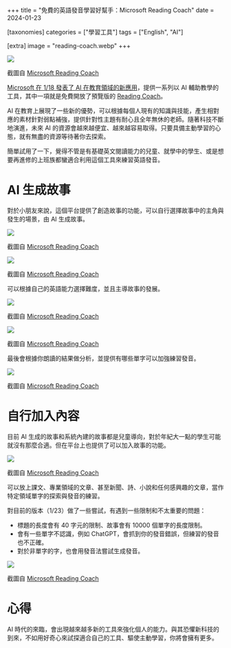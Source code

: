 +++
title = "免費的英語發音學習好幫手：Microsoft Reading Coach"
date = 2024-01-23

[taxonomies]
categories = ["學習工具"]
tags = ["English", "AI"]

[extra]
image = "reading-coach.webp"
+++

![](reading-coach.webp)
<p class="image-caption">截圖自 <a href="https://coach.microsoft.com/">Microsoft Reading Coach</a><p>

[Microsoft 在 1/18 發表了 AI 在教育領域的新應用](https://educationblog.microsoft.com/en-us/2024/01/unlocking-productivity-and-personalizing-learning-with-ai)，提供一系列以 AI 輔助教學的工具，其中一項就是免費開放了預覽版的 [Reading Coach](https://coach.microsoft.com/)。

AI 在教育上展現了一些新的優勢，可以根據每個人現有的知識與技能，產生相對應的素材針對弱點補強，提供針對性主題有耐心且全年無休的老師。隨著科技不斷地演進，未來 AI 的資源會越來越便宜、越來越容易取得。只要具備主動學習的心態，就有無盡的資源等待著你去探索。

簡單試用了一下，覺得不管是有基礎英文閱讀能力的兒童、就學中的學生、或是想要再進修的上班族都蠻適合利用這個工具來練習英語發音。

# AI 生成故事

對於小朋友來說，這個平台提供了創造故事的功能，可以自行選擇故事中的主角與發生的場景，由 AI 生成故事。

![](character.webp)
<p class="image-caption">截圖自 <a href="https://coach.microsoft.com/">Microsoft Reading Coach</a><p>

![](location.webp)
<p class="image-caption">截圖自 <a href="https://coach.microsoft.com/">Microsoft Reading Coach</a><p>

可以根據自己的英語能力選擇難度，並且主導故事的發展。

![](level.webp)
<p class="image-caption">截圖自 <a href="https://coach.microsoft.com/">Microsoft Reading Coach</a><p>

![](next-chapter.webp)
<p class="image-caption">截圖自 <a href="https://coach.microsoft.com/">Microsoft Reading Coach</a><p>

最後會根據你朗讀的結果做分析，並提供有哪些單字可以加強練習發音。

![](analytics.webp)
<p class="image-caption">截圖自 <a href="https://coach.microsoft.com/">Microsoft Reading Coach</a><p>

# 自行加入內容

目前 AI 生成的故事和系統內建的故事都是兒童導向，對於年紀大一點的學生可能就沒有那麼合適。但在平台上也提供了可以加入故事的功能。

![](passage.webp)
<p class="image-caption">截圖自 <a href="https://coach.microsoft.com/">Microsoft Reading Coach</a><p>

可以放上課文、專業領域的文章、甚至新聞、詩、小說和任何感興趣的文章，當作特定領域單字的探索與發音的練習。

對目前的版本（1/23）做了一些嘗試，有遇到一些限制和不太重要的問題：
* 標題的長度會有 40 字元的限制、故事會有 10000 個單字的長度限制。
* 會有一些單字不認識，例如 ChatGPT，會抓到你的發音錯誤，但練習的發音也不正確。
* 對於非單字的字，也會用發音法嘗試生成發音。

![](unknown-word.webp)
<p class="image-caption">截圖自 <a href="https://coach.microsoft.com/">Microsoft Reading Coach</a><p>

# 心得

AI 時代的來臨，會出現越來越多新的工具來強化個人的能力。與其恐懼新科技的到來，不如用好奇心來試探適合自己的工具、驅使主動學習，你將會擁有更多。
